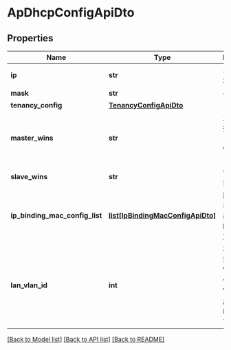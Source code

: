 # ApDhcpConfigApiDto

## Properties
Name | Type | Description | Notes
------------ | ------------- | ------------- | -------------
**ip** | **str** | 单播IP地址。 | 
**mask** | **str** | 子网掩码。 | 
**tenancy_config** | [**TenancyConfigApiDto**](TenancyConfigApiDto.md) |  | [optional] 
**master_wins** | **str** | 主wins，单播IP地址（主，备wins不能重复）。 | [optional] 
**slave_wins** | **str** | 备wins，单播IP地址。 | [optional] 
**ip_binding_mac_config_list** | [**list[IpBindingMacConfigApiDto]**](IpBindingMacConfigApiDto.md) | 静态绑定列表，最大8条。IP，MAC都不能重复。 | [optional] 
**lan_vlan_id** | **int** | 不能是已配置的业务VLAN，且修改该VLAN会造成NAT、IPSec用户下线。 | 

[[Back to Model list]](../README.md#documentation-for-models) [[Back to API list]](../README.md#documentation-for-api-endpoints) [[Back to README]](../README.md)


